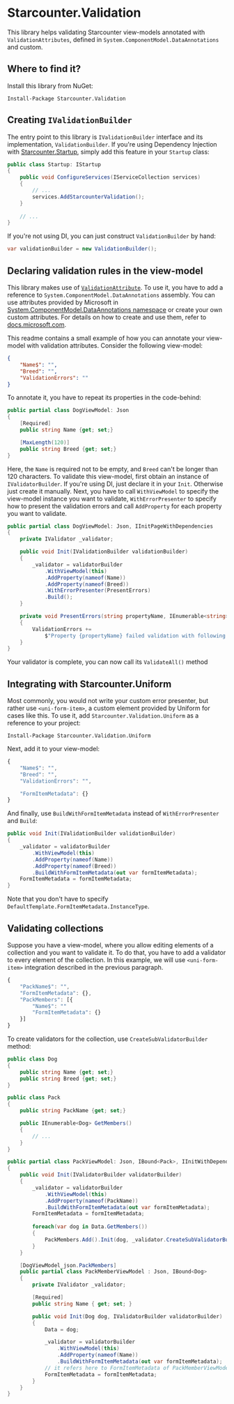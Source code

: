 # Starcounter.Validation

This library helps validating Starcounter view-models annotated with `ValidationAttributes`, defined in `System.ComponentModel.DataAnnotations` and custom.

## Where to find it?

Install this library from NuGet:

```
Install-Package Starcounter.Validation
```

## Creating `IValidationBuilder`

The entry point to this library is `IValidationBuilder` interface and its implementation, `ValidationBuilder`. 
If you're using Dependency Injection with [Starcounter.Startup](https://github.com/Starcounter/Starcounter.Startup), simply add this feature in your `Startup` class:

```c#
public class Startup: IStartup
{
    public void ConfigureServices(IServiceCollection services)
    {
        // ...
        services.AddStarcounterValidation();
    }
    
    // ...
}
```

If you're not using DI, you can just construct `ValidationBuilder` by hand:

```c#
var validationBuilder = new ValidationBuilder();
```

## Declaring validation rules in the view-model

This library makes use of [`ValidationAttribute`](https://docs.microsoft.com/en-gb/dotnet/api/system.componentmodel.dataannotations.validationattribute?view=netframework-4.7.1). To use it, you have to add a reference to `System.ComponentModel.DataAnnotations` assembly. You can use attributes provided by Microsoft in [System.ComponentModel.DataAnnotations namespace](https://docs.microsoft.com/en-gb/dotnet/api/system.componentmodel.dataannotations?view=netframework-4.7.1) or create your own custom attributes. For details on how to create and use them, refer to [docs.microsoft.com](https://docs.microsoft.com).

This readme contains a small example of how you can annotate your view-model with validation attributes. Consider the following view-model:

```json
{
    "Name$": "",
    "Breed": "",
    "ValidationErrors": ""
}
```

To annotate it, you have to repeat its properties in the code-behind:

```c#
public partial class DogViewModel: Json
{
    [Required]
    public string Name {get; set;}

    [MaxLength(120)]
    public string Breed {get; set;}
}
```

Here, the `Name` is required not to be empty, and `Breed` can't be longer than 120 characters.
To validate this view-model, first obtain an instance of `IValidatorBuilder`. If you're using DI, just declare it in your `Init`. Otherwise just create it manually.
Next, you have to call `WithViewModel` to specify the view-model instance you want to validate, `WithErrorPresenter` to specify how to present the validation errors and call `AddProperty` for each property you want to validate.

```c#
public partial class DogViewModel: Json, IInitPageWithDependencies
{
    private IValidator _validator;

    public void Init(IValidationBuilder validationBuilder)
    {
        _validator = validatorBuilder
            .WithViewModel(this)
            .AddProperty(nameof(Name))
            .AddProperty(nameof(Breed))
            .WithErrorPresenter(PresentErrors)
            .Build();
    }

    private void PresentErrors(string propertyName, IEnumerable<string> errors)
    {
        ValidationErrors +=
            $"Property {propertyName} failed validation with following errors: {string.Join(", ", errors)}";
    }
}
```

Your validator is complete, you can now call its `ValidateAll()` method

## Integrating with Starcounter.Uniform

Most commonly, you would not write your custom error presenter, but rather use `<uni-form-item>`, a custom element provided by Uniform for cases like this.
To use it, add `Starcounter.Validation.Uniform` as a reference to your project:

```
Install-Package Starcounter.Validation.Uniform
```

Next, add it to your view-model:

```js
{
    "Name$": "",
    "Breed": "",
    "ValidationErrors": "",

    "FormItemMetadata": {}
}
```

And finally, use `BuildWithFormItemMetadata` instead of `WithErrorPresenter` and `Build`:

```c#
public void Init(IValidationBuilder validationBuilder)
{
    _validator = validatorBuilder
        .WithViewModel(this)
        .AddProperty(nameof(Name))
        .AddProperty(nameof(Breed))
        .BuildWithFormItemMetadata(out var formItemMetadata);
    FormItemMetadata = formItemMetadata;
}
```

Note that you don't have to specify `DefaultTemplate.FormItemMetadata.InstanceType`.

## Validating collections

Suppose you have a view-model, where you allow editing elements of a collection and you want to validate it. To do that, you have to add a validator to every element of the collection.
In this example, we will use `<uni-form-item>` integration described in the previous paragraph.

```js
{
    "PackName$": "",
    "FormItemMetadata": {},
    "PackMembers": [{
        "Name$": ""
        "FormItemMetadata": {}
    }]
}
```

To create validators for the collection, use `CreateSubValidatorBuilder` method:

```c#
public class Dog
{
    public string Name {get; set;}
    public string Breed {get; set;}
}

public class Pack
{
    public string PackName {get; set;}

    public IEnumerable<Dog> GetMembers()
    {
        // ...
    }
}

public partial class PackViewModel: Json, IBound<Pack>, IInitWithDependencies
{
    public void Init(IValidatorBuilder validatorBuilder)
    {
        _validator = validatorBuilder
            .WithViewModel(this)
            .AddProperty(nameof(PackName))
            .BuildWithFormItemMetadata(out var formItemMetadata);
        FormItemMetadata = formItemMetadata;
    
        foreach(var dog in Data.GetMembers())
        {
            PackMembers.Add().Init(dog, _validator.CreateSubValidatorBuilder())
        }
    }

    [DogViewModel_json.PackMembers]
    public partial class PackMemberViewModel : Json, IBound<Dog>
    {
        private IValidator _validator;

        [Required]
        public string Name { get; set; }

        public void Init(Dog dog, IValidatorBuilder validatorBuilder)
        {
            Data = dog;

            _validator = validatorBuilder
                .WithViewModel(this)
                .AddProperty(nameof(Name))
                .BuildWithFormItemMetadata(out var formItemMetadata);
            // it refers here to FormItemMetadata of PackMemberViewModel, not of PackViewModel
            FormItemMetadata = formItemMetadata;
        }
    }
}

```

